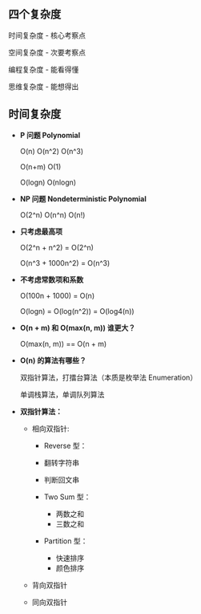 ## 四个复杂度

时间复杂度 - 核心考察点

空间复杂度 - 次要考察点

编程复杂度 - 能看得懂

思维复杂度 - 能想得出

## 时间复杂度

- **P 问题 Polynomial**

  O(n)	O(n^2)	O(n^3)

  O(n+m)	O(1)

  O(logn)	O(nlogn)

- **NP 问题 Nondeterministic Polynomial**

  O(2^n)	O(n^n)	O(n!)

- **只考虑最高项**

  O(2^n + n^2) = O(2^n)

  O(n^3 + 1000n^2) = O(n^3)

- **不考虑常数项和系数**

  O(100n + 1000) = O(n)

  O(logn) = O(log(n^2)) = O(log4(n))

- **O(n + m) 和 O(max(n, m)) 谁更大？**

  O(max(n, m)) == O(n + m)
  
- **O(n) 的算法有哪些？**

  双指针算法，打擂台算法（本质是枚举法 Enumeration）

  单调栈算法，单调队列算法

- **双指针算法：**

  - 相向双指针:
    -  Reverse 型：
      - 翻转字符串
      - 判断回文串

    - Two Sum 型：
      - 两数之和
      - 三数之和

    - Partition 型：
      - 快速排序
      - 颜色排序

  - 背向双指针
  - 同向双指针


